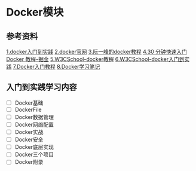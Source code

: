 # Docker模块
## 参考资料
[1.docker入门到实践](https://legacy.gitbook.com/book/yeasy/docker_practice/details)
[2.docker官网](https://docs.docker.com/engine/reference/commandline/run/)
[3.阮一峰的docker教程](https://www.ruanyifeng.com/blog/2018/02/docker-tutorial.html)
[4.30 分钟快速入门 Docker 教程-掘金](https://juejin.im/post/5cacbfd7e51d456e8833390c)
[5.W3CSchool-docker教程](https://www.w3cschool.cn/docker/)
[6.W3CSchool-docker入门到实践](https://www.w3cschool.cn/reqsgr/)
[7.Docker入门教程](http://dockerone.com/article/101)
[8.Docker学习笔记](https://blog.opskumu.com/docker.html)

## 入门到实践学习内容
- [ ] Docker基础
- [ ] DockerFile
- [ ] Docker数据管理
- [ ] Docker网络配置
- [ ] Docker实战
- [ ] Docker安全
- [ ] Docker底层实现
- [ ] Docker三个项目
- [ ] Docker附录